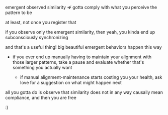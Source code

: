 emergent observed similarity ⇏ gotta comply with what you perceive the pattern to be

at least, not once you register that

if you observe only the emergent similarity, then yeah, you kinda end up subconsciously synchronizing

and that's a useful thing! big beautiful emergent behaviors happen this way

- if you ever end up manually having to maintain your alignment with those larger patterns, take a pause and evaluate whether that's something you actually want

  - if manual alignment-maintenance starts costing you your health, ask love for a suggestion on what might happen next

all you gotta do is observe that similarity does not in any way causally mean compliance, and then you are free

:)
